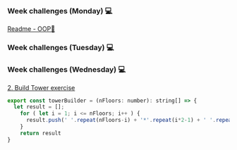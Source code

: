 ### Week challenges (Monday) 💻

[Readme - OOP🧿](resources/OOP_glossary.md)

### Week challenges (Tuesday) 💻

### Week challenges (Wednesday) 💻

[2. Build Tower exercise](https://www.codewars.com/kata/576757b1df89ecf5bd00073b/train/typescript)

```js
export const towerBuilder = (nFloors: number): string[] => {
  let result = [];
    for ( let i = 1; i <= nFloors; i++ ) {
      result.push(' '.repeat(nFloors-i) + '*'.repeat(i*2-1) + ' '.repeat(nFloors-i))
    }
    return result
}
```
